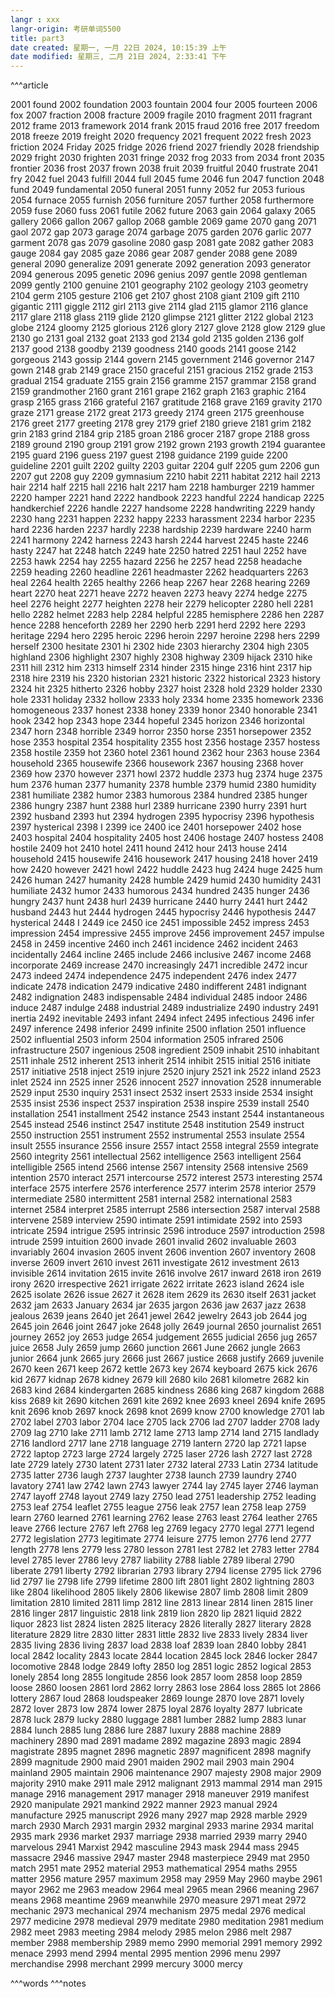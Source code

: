 ```yaml
---
langr : xxx
langr-origin: 考研单词5500
title: part3
date created: 星期一, 一月 22日 2024, 10:15:39 上午
date modified: 星期三, 二月 21日 2024, 2:33:41 下午
---
```


^^^article

2001 found
2002 foundation
2003 fountain
2004 four
2005 fourteen
2006 fox
2007 fraction
2008 fracture
2009 fragile
2010 fragment
2011 fragrant
2012 frame
2013 framework
2014 frank
2015 fraud
2016 free
2017 freedom
2018 freeze
2019 freight
2020 frequency
2021 frequent
2022 fresh
2023 friction
2024 Friday
2025 fridge
2026 friend
2027 friendly
2028 friendship
2029 fright
2030 frighten
2031 fringe
2032 frog
2033 from
2034 front
2035 frontier
2036 frost
2037 frown
2038 fruit
2039 fruitful
2040 frustrate
2041 fry
2042 fuel
2043 fulfill
2044 full
2045 fume
2046 fun
2047 function
2048 fund
2049 fundamental
2050 funeral
2051 funny
2052 fur
2053 furious
2054 furnace
2055 furnish
2056 furniture
2057 further
2058 furthermore
2059 fuse
2060 fuss
2061 futile
2062 future
2063 gain
2064 galaxy
2065 gallery
2066 gallon
2067 gallop
2068 gamble
2069 game
2070 gang
2071 gaol
2072 gap
2073 garage
2074 garbage
2075 garden
2076 garlic
2077 garment
2078 gas
2079 gasoline
2080 gasp
2081 gate
2082 gather
2083 gauge
2084 gay
2085 gaze
2086 gear
2087 gender
2088 gene
2089 general
2090 generalize
2091 generate
2092 generation
2093 generator
2094 generous
2095 genetic
2096 genius
2097 gentle
2098 gentleman
2099 gently
2100 genuine
2101 geography
2102 geology
2103 geometry
2104 germ
2105 gesture
2106 get
2107 ghost
2108 giant
2109 gift
2110 gigantic
2111 giggle
2112 girl
2113 give
2114 glad
2115 glamor
2116 glance
2117 glare
2118 glass
2119 glide
2120 glimpse
2121 glitter
2122 global
2123 globe
2124 gloomy
2125 glorious
2126 glory
2127 glove
2128 glow
2129 glue
2130 go
2131 goal
2132 goat
2133 god
2134 gold
2135 golden
2136 golf
2137 good
2138 goodby
2139 goodness
2140 goods
2141 goose
2142 gorgeous
2143 gossip
2144 govern
2145 government
2146 governor
2147 gown
2148 grab
2149 grace
2150 graceful
2151 gracious
2152 grade
2153 gradual
2154 graduate
2155 grain
2156 gramme
2157 grammar
2158 grand
2159 grandmother
2160 grant
2161 grape
2162 graph
2163 graphic
2164 grasp
2165 grass
2166 grateful
2167 gratitude
2168 grave
2169 gravity
2170 graze
2171 grease
2172 great
2173 greedy
2174 green
2175 greenhouse
2176 greet
2177 greeting
2178 grey
2179 grief
2180 grieve
2181 grim
2182 grin
2183 grind
2184 grip
2185 groan
2186 grocer
2187 grope
2188 gross
2189 ground
2190 group
2191 grow
2192 grown
2193 growth
2194 guarantee
2195 guard
2196 guess
2197 guest
2198 guidance
2199 guide
2200 guideline
2201 guilt
2202 guilty
2203 guitar
2204 gulf
2205 gum
2206 gun
2207 gut
2208 guy
2209 gymnasium
2210 habit
2211 habitat
2212 hail
2213 hair
2214 half
2215 hall
2216 halt
2217 ham
2218 hamburger
2219 hammer
2220 hamper
2221 hand
2222 handbook
2223 handful
2224 handicap
2225 handkerchief
2226 handle
2227 handsome
2228 handwriting
2229 handy
2230 hang
2231 happen
2232 happy
2233 harassment
2234 harbor
2235 hard
2236 harden
2237 hardly
2238 hardship
2239 hardware
2240 harm
2241 harmony
2242 harness
2243 harsh
2244 harvest
2245 haste
2246 hasty
2247 hat
2248 hatch
2249 hate
2250 hatred
2251 haul
2252 have
2253 hawk
2254 hay
2255 hazard
2256 he
2257 head
2258 headache
2259 heading
2260 headline
2261 headmaster
2262 headquarters
2263 heal
2264 health
2265 healthy
2266 heap
2267 hear
2268 hearing
2269 heart
2270 heat
2271 heave
2272 heaven
2273 heavy
2274 hedge
2275 heel
2276 height
2277 heighten
2278 heir
2279 helicopter
2280 hell
2281 hello
2282 helmet
2283 help
2284 helpful
2285 hemisphere
2286 hen
2287 hence
2288 henceforth
2289 her
2290 herb
2291 herd
2292 here
2293 heritage
2294 hero
2295 heroic
2296 heroin
2297 heroine
2298 hers
2299 herself
2300 hesitate
2301 hi
2302 hide
2303 hierarchy
2304 high
2305 highland
2306 highlight
2307 highly
2308 highway
2309 hijack
2310 hike
2311 hill
2312 him
2313 himself
2314 hinder
2315 hinge
2316 hint
2317 hip
2318 hire
2319 his
2320 historian
2321 historic
2322 historical
2323 history
2324 hit
2325 hitherto
2326 hobby
2327 hoist
2328 hold
2329 holder
2330 hole
2331 holiday
2332 hollow
2333 holy
2334 home
2335 homework
2336 homogeneous
2337 honest
2338 honey
2339 honor
2340 honorable
2341 hook
2342 hop
2343 hope
2344 hopeful
2345 horizon
2346 horizontal
2347 horn
2348 horrible
2349 horror
2350 horse
2351 horsepower
2352 hose
2353 hospital
2354 hospitality
2355 host
2356 hostage
2357 hostess
2358 hostile
2359 hot
2360 hotel
2361 hound
2362 hour
2363 house
2364 household
2365 housewife
2366 housework
2367 housing
2368 hover
2369 how
2370 however
2371 howl
2372 huddle
2373 hug
2374 huge
2375 hum
2376 human
2377 humanity
2378 humble
2379 humid
2380 humidity
2381 humiliate
2382 humor
2383 humorous
2384 hundred
2385 hunger
2386 hungry
2387 hunt
2388 hurl
2389 hurricane
2390 hurry
2391 hurt
2392 husband
2393 hut
2394 hydrogen
2395 hypocrisy
2396 hypothesis
2397 hysterical
2398 I
2399 ice
2400 ice
2401 horsepower
2402 hose
2403 hospital
2404 hospitality
2405 host
2406 hostage
2407 hostess
2408 hostile
2409 hot
2410 hotel
2411 hound
2412 hour
2413 house
2414 household
2415 housewife
2416 housework
2417 housing
2418 hover
2419 how
2420 however
2421 howl
2422 huddle
2423 hug
2424 huge
2425 hum
2426 human
2427 humanity
2428 humble
2429 humid
2430 humidity
2431 humiliate
2432 humor
2433 humorous
2434 hundred
2435 hunger
2436 hungry
2437 hunt
2438 hurl
2439 hurricane
2440 hurry
2441 hurt
2442 husband
2443 hut
2444 hydrogen
2445 hypocrisy
2446 hypothesis
2447 hysterical
2448 I
2449 ice
2450 ice
2451 impossible
2452 impress
2453 impression
2454 impressive
2455 improve
2456 improvement
2457 impulse
2458 in
2459 incentive
2460 inch
2461 incidence
2462 incident
2463 incidentally
2464 incline
2465 include
2466 inclusive
2467 income
2468 incorporate
2469 increase
2470 increasingly
2471 incredible
2472 incur
2473 indeed
2474 independence
2475 independent
2476 index
2477 indicate
2478 indication
2479 indicative
2480 indifferent
2481 indignant
2482 indignation
2483 indispensable
2484 individual
2485 indoor
2486 induce
2487 indulge
2488 industrial
2489 industrialize
2490 industry
2491 inertia
2492 inevitable
2493 infant
2494 infect
2495 infectious
2496 infer
2497 inference
2498 inferior
2499 infinite
2500 inflation
2501 influence
2502 influential
2503 inform
2504 information
2505 infrared
2506 infrastructure
2507 ingenious
2508 ingredient
2509 inhabit
2510 inhabitant
2511 inhale
2512 inherent
2513 inherit
2514 inhibit
2515 initial
2516 initiate
2517 initiative
2518 inject
2519 injure
2520 injury
2521 ink
2522 inland
2523 inlet
2524 inn
2525 inner
2526 innocent
2527 innovation
2528 innumerable
2529 input
2530 inquiry
2531 insect
2532 insert
2533 inside
2534 insight
2535 insist
2536 inspect
2537 inspiration
2538 inspire
2539 install
2540 installation
2541 installment
2542 instance
2543 instant
2544 instantaneous
2545 instead
2546 instinct
2547 institute
2548 institution
2549 instruct
2550 instruction
2551 instrument
2552 instrumental
2553 insulate
2554 insult
2555 insurance
2556 insure
2557 intact
2558 integral
2559 integrate
2560 integrity
2561 intellectual
2562 intelligence
2563 intelligent
2564 intelligible
2565 intend
2566 intense
2567 intensity
2568 intensive
2569 intention
2570 interact
2571 intercourse
2572 interest
2573 interesting
2574 interface
2575 interfere
2576 interference
2577 interim
2578 interior
2579 intermediate
2580 intermittent
2581 internal
2582 international
2583 internet
2584 interpret
2585 interrupt
2586 intersection
2587 interval
2588 intervene
2589 interview
2590 intimate
2591 intimidate
2592 into
2593 intricate
2594 intrigue
2595 intrinsic
2596 introduce
2597 introduction
2598 intrude
2599 intuition
2600 invade
2601 invalid
2602 invaluable
2603 invariably
2604 invasion
2605 invent
2606 invention
2607 inventory
2608 inverse
2609 invert
2610 invest
2611 investigate
2612 investment
2613 invisible
2614 invitation
2615 invite
2616 involve
2617 inward
2618 iron
2619 irony
2620 irrespective
2621 irrigate
2622 irritate
2623 island
2624 isle
2625 isolate
2626 issue
2627 it
2628 item
2629 its
2630 itself
2631 jacket
2632 jam
2633 January
2634 jar
2635 jargon
2636 jaw
2637 jazz
2638 jealous
2639 jeans
2640 jet
2641 jewel
2642 jewelry
2643 job
2644 jog
2645 join
2646 joint
2647 joke
2648 jolly
2649 journal
2650 journalist
2651 journey
2652 joy
2653 judge
2654 judgement
2655 judicial
2656 jug
2657 juice
2658 July
2659 jump
2660 junction
2661 June
2662 jungle
2663 junior
2664 junk
2665 jury
2666 just
2667 justice
2668 justify
2669 juvenile
2670 keen
2671 keep
2672 kettle
2673 key
2674 keyboard
2675 kick
2676 kid
2677 kidnap
2678 kidney
2679 kill
2680 kilo
2681 kilometre
2682 kin
2683 kind
2684 kindergarten
2685 kindness
2686 king
2687 kingdom
2688 kiss
2689 kit
2690 kitchen
2691 kite
2692 knee
2693 kneel
2694 knife
2695 knit
2696 knob
2697 knock
2698 knot
2699 know
2700 knowledge
2701 lab
2702 label
2703 labor
2704 lace
2705 lack
2706 lad
2707 ladder
2708 lady
2709 lag
2710 lake
2711 lamb
2712 lame
2713 lamp
2714 land
2715 landlady
2716 landlord
2717 lane
2718 language
2719 lantern
2720 lap
2721 lapse
2722 laptop
2723 large
2724 largely
2725 laser
2726 lash
2727 last
2728 late
2729 lately
2730 latent
2731 later
2732 lateral
2733 Latin
2734 latitude
2735 latter
2736 laugh
2737 laughter
2738 launch
2739 laundry
2740 lavatory
2741 law
2742 lawn
2743 lawyer
2744 lay
2745 layer
2746 layman
2747 layoff
2748 layout
2749 lazy
2750 lead
2751 leadership
2752 leading
2753 leaf
2754 leaflet
2755 league
2756 leak
2757 lean
2758 leap
2759 learn
2760 learned
2761 learning
2762 lease
2763 least
2764 leather
2765 leave
2766 lecture
2767 left
2768 leg
2769 legacy
2770 legal
2771 legend
2772 legislation
2773 legitimate
2774 leisure
2775 lemon
2776 lend
2777 length
2778 lens
2779 less
2780 lesson
2781 lest
2782 let
2783 letter
2784 level
2785 lever
2786 levy
2787 liability
2788 liable
2789 liberal
2790 liberate
2791 liberty
2792 librarian
2793 library
2794 license
2795 lick
2796 lid
2797 lie
2798 life
2799 lifetime
2800 lift
2801 light
2802 lightning
2803 like
2804 likelihood
2805 likely
2806 likewise
2807 limb
2808 limit
2809 limitation
2810 limited
2811 limp
2812 line
2813 linear
2814 linen
2815 liner
2816 linger
2817 linguistic
2818 link
2819 lion
2820 lip
2821 liquid
2822 liquor
2823 list
2824 listen
2825 literacy
2826 literally
2827 literary
2828 literature
2829 litre
2830 litter
2831 little
2832 live
2833 lively
2834 liver
2835 living
2836 living
2837 load
2838 loaf
2839 loan
2840 lobby
2841 local
2842 locality
2843 locate
2844 location
2845 lock
2846 locker
2847 locomotive
2848 lodge
2849 lofty
2850 log
2851 logic
2852 logical
2853 lonely
2854 long
2855 longitude
2856 look
2857 loom
2858 loop
2859 loose
2860 loosen
2861 lord
2862 lorry
2863 lose
2864 loss
2865 lot
2866 lottery
2867 loud
2868 loudspeaker
2869 lounge
2870 love
2871 lovely
2872 lover
2873 low
2874 lower
2875 loyal
2876 loyalty
2877 lubricate
2878 luck
2879 lucky
2880 luggage
2881 lumber
2882 lump
2883 lunar
2884 lunch
2885 lung
2886 lure
2887 luxury
2888 machine
2889 machinery
2890 mad
2891 madame
2892 magazine
2893 magic
2894 magistrate
2895 magnet
2896 magnetic
2897 magnificent
2898 magnify
2899 magnitude
2900 maid
2901 maiden
2902 mail
2903 main
2904 mainland
2905 maintain
2906 maintenance
2907 majesty
2908 major
2909 majority
2910 make
2911 male
2912 malignant
2913 mammal
2914 man
2915 manage
2916 management
2917 manager
2918 maneuver
2919 manifest
2920 manipulate
2921 mankind
2922 manner
2923 manual
2924 manufacture
2925 manuscript
2926 many
2927 map
2928 marble
2929 march
2930 March
2931 margin
2932 marginal
2933 marine
2934 marital
2935 mark
2936 market
2937 marriage
2938 married
2939 marry
2940 marvelous
2941 Marxist
2942 masculine
2943 mask
2944 mass
2945 massacre
2946 massive
2947 master
2948 masterpiece
2949 mat
2950 match
2951 mate
2952 material
2953 mathematical
2954 maths
2955 matter
2956 mature
2957 maximum
2958 may
2959 May
2960 maybe
2961 mayor
2962 me
2963 meadow
2964 meal
2965 mean
2966 meaning
2967 means
2968 meantime
2969 meanwhile
2970 measure
2971 meat
2972 mechanic
2973 mechanical
2974 mechanism
2975 medal
2976 medical
2977 medicine
2978 medieval
2979 meditate
2980 meditation
2981 medium
2982 meet
2983 meeting
2984 melody
2985 melon
2986 melt
2987 member
2988 membership
2989 memo
2990 memorial
2991 memory
2992 menace
2993 mend
2994 mental
2995 mention
2996 menu
2997 merchandise
2998 merchant
2999 mercury
3000 mercy




^^^words
^^^notes



